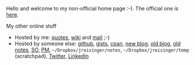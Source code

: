 Hello and welcome to my non-official home page :-). The official one is [here](https://jreisinger.github.io/).

My other online stuff

* Hosted by me: [quotes](https://quotes.reisinge.net), [wiki](https://wiki.reisinge.net) and [mail](https://mail.reisinge.net) ;-)
* Hosted by someone else: [github](https://github.com/jreisinger), [gists](https://gist.github.com/search?q=user%3Ajreisinger), [cpan](https://metacpan.org/author/REISINGE), [new blog](https://jreisinger.github.io/blog2/), [old blog](https://jreisinger.blogspot.com), [old notes](https://jreisinger.github.io/notes/), [SO](https://stackoverflow.com/users/1039320/jreisinger), [PM](https://perlmonks.org/?node_id=6364;user=reisinge), `~/Dropbox/jreisinger/notes`, `~/Dropbox/jreisinger/temp` (scratchpad), [Twitter](https://twitter.com/JozefReisinger), [LinkedIn](https://www.linkedin.com/in/jozefreisinger/)

